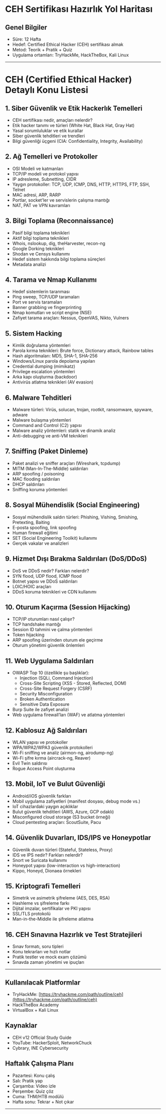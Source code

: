 # CEH Sertifikası Hazırlık Yol Haritası

## Genel Bilgiler
- Süre: 12 Hafta
- Hedef: Certified Ethical Hacker (CEH) sertifikası almak
- Metod: Teorik + Pratik + Quiz
- Uygulama ortamları: TryHackMe, HackTheBox, Kali Linux

---
# CEH (Certified Ethical Hacker) Detaylı Konu Listesi

## 1. Siber Güvenlik ve Etik Hackerlık Temelleri
- CEH sertifikası nedir, amaçları nelerdir?
- Etik hacker tanımı ve türleri (White Hat, Black Hat, Gray Hat)
- Yasal sorumluluklar ve etik kurallar
- Siber güvenlik tehditleri ve trendleri
- Bilgi güvenliği üçgeni (CIA: Confidentiality, Integrity, Availability)

## 2. Ağ Temelleri ve Protokoller
- OSI Modeli ve katmanları
- TCP/IP modeli ve protokol yapısı
- IP adresleme, Subnetting, CIDR
- Yaygın protokoller: TCP, UDP, ICMP, DNS, HTTP, HTTPS, FTP, SSH, Telnet
- MAC adresi, ARP, RARP
- Portlar, socket'ler ve servislerin çalışma mantığı
- NAT, PAT ve VPN kavramları

## 3. Bilgi Toplama (Reconnaissance)
- Pasif bilgi toplama teknikleri
- Aktif bilgi toplama teknikleri
- Whois, nslookup, dig, theHarvester, recon-ng
- Google Dorking teknikleri
- Shodan ve Censys kullanımı
- Hedef sistem hakkında bilgi toplama süreçleri
- Metadata analizi

## 4. Tarama ve Nmap Kullanımı
- Hedef sistemlerin taranması
- Ping sweep, TCP/UDP taramaları
- Port ve servis taramaları
- Banner grabbing ve fingerprinting
- Nmap komutları ve script engine (NSE)
- Zafiyet tarama araçları: Nessus, OpenVAS, Nikto, Vulners

## 5. Sistem Hacking
- Kimlik doğrulama yöntemleri
- Parola kırma teknikleri: Brute force, Dictionary attack, Rainbow tables
- Hash algoritmaları: MD5, SHA-1, SHA-256
- Windows/Linux parola depolama yapıları
- Credential dumping (mimikatz)
- Privilege escalation yöntemleri
- Arka kapı oluşturma (backdoor)
- Antivirüs atlatma teknikleri (AV evasion)

## 6. Malware Tehditleri
- Malware türleri: Virüs, solucan, trojan, rootkit, ransomware, spyware, adware
- Malware bulaşma yöntemleri
- Command and Control (C2) yapısı
- Malware analiz yöntemleri: statik ve dinamik analiz
- Anti-debugging ve anti-VM teknikleri

## 7. Sniffing (Paket Dinleme)
- Paket analizi ve sniffer araçları (Wireshark, tcpdump)
- MITM (Man-In-The-Middle) saldırıları
- ARP spoofing / poisoning
- MAC flooding saldırıları
- DHCP saldırıları
- Sniffing koruma yöntemleri

## 8. Sosyal Mühendislik (Social Engineering)
- Sosyal mühendislik saldırı türleri: Phishing, Vishing, Smishing, Pretexting, Baiting
- E-posta spoofing, link spoofing
- Human firewall eğitimi
- SET (Social Engineering Toolkit) kullanımı
- Gerçek vakalar ve analizleri

## 9. Hizmet Dışı Bırakma Saldırıları (DoS/DDoS)
- DoS ve DDoS nedir? Farkları nelerdir?
- SYN flood, UDP flood, ICMP flood
- Botnet yapısı ve DDoS saldırıları
- LOIC/HOIC araçları
- DDoS koruma teknikleri ve CDN kullanımı

## 10. Oturum Kaçırma (Session Hijacking)
- TCP/IP oturumları nasıl çalışır?
- TCP handshake mantığı
- Session ID tahmini ve çalma yöntemleri
- Token hijacking
- ARP spoofing üzerinden oturum ele geçirme
- Oturum yönetimi güvenlik önlemleri

## 11. Web Uygulama Saldırıları
- OWASP Top 10 (özellikle şu başlıklar):
  - Injection (SQLi, Command Injection)
  - Cross-Site Scripting (XSS - Stored, Reflected, DOM)
  - Cross-Site Request Forgery (CSRF)
  - Security Misconfiguration
  - Broken Authentication
  - Sensitive Data Exposure
- Burp Suite ile zafiyet analizi
- Web uygulama firewall’ları (WAF) ve atlatma yöntemleri

## 12. Kablosuz Ağ Saldırıları
- WLAN yapısı ve protokoller
- WPA/WPA2/WPA3 güvenlik protokolleri
- Wi-Fi sniffing ve analiz (airmon-ng, airodump-ng)
- Wi-Fi şifre kırma (aircrack-ng, Reaver)
- Evil Twin saldırısı
- Rogue Access Point oluşturma

## 13. Mobil, IoT ve Bulut Güvenliği
- Android/iOS güvenlik farkları
- Mobil uygulama zafiyetleri (manifest dosyası, debug mode vs.)
- IoT cihazlardaki yaygın açıklıklar
- Bulut güvenlik tehditleri (AWS, Azure, GCP odaklı)
- Misconfigured cloud storage (S3 bucket örneği)
- Cloud pentesting araçları: ScoutSuite, Pacu

## 14. Güvenlik Duvarları, IDS/IPS ve Honeypotlar
- Güvenlik duvarı türleri (Stateful, Stateless, Proxy)
- IDS ve IPS nedir? Farkları nelerdir?
- Snort ve Suricata kullanımı
- Honeypot yapısı (low-interaction vs high-interaction)
- Kippo, Honeyd, Dionaea örnekleri

## 15. Kriptografi Temelleri
- Simetrik ve asimetrik şifreleme (AES, DES, RSA)
- Hashleme vs şifreleme farkı
- Dijital imzalar, sertifikalar ve PKI yapısı
- SSL/TLS protokolü
- Man-in-the-Middle ile şifreleme atlatma

## 16. CEH Sınavına Hazırlık ve Test Stratejileri
- Sınav formatı, soru tipleri
- Konu tekrarları ve hızlı notlar
- Pratik testler ve mock exam çözümü
- Sınavda zaman yönetimi ve ipuçları


---

## Kullanılacak Platformlar
- TryHackMe: [https://tryhackme.com/path/outline/ceh](https://tryhackme.com/path/outline/ceh)
- HackTheBox Academy
- VirtualBox + Kali Linux

## Kaynaklar
- CEH v12 Official Study Guide
- YouTube: HackerSploit, NetworkChuck
- Cybrary, INE Cybersecurity

## Haftalık Çalışma Planı
- Pazartesi: Konu çalış
- Salı: Pratik yap
- Çarşamba: Video izle
- Perşembe: Quiz çöz
- Cuma: THM/HTB modülü
- Hafta sonu: Tekrar + Not çıkar

---
